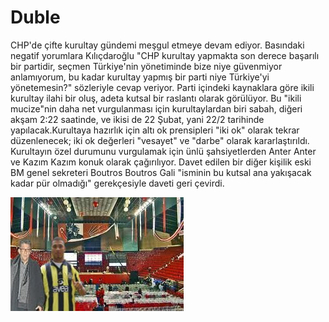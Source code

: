 # Duble

CHP'de çifte kurultay gündemi meşgul etmeye devam ediyor. Basındaki
negatif yorumlara Kılıçdaroğlu "CHP kurultay yapmakta son derece
başarılı bir partidir, seçmen Türkiye'nin yönetiminde bize niye
güvenmiyor anlamıyorum, bu kadar kurultay yapmış bir parti niye
Türkiye'yi yönetemesin?" sözleriyle cevap veriyor. Parti içindeki
kaynaklara göre ikili kurultay ilahi bir oluş, adeta kutsal bir
raslantı olarak görülüyor. Bu "ikili mucize"nin daha net vurgulanması
için kurultaylardan biri sabah, diğeri akşam 2:22 saatinde, ve ikisi
de 22 Şubat, yani 22/2 tarihinde yapılacak.Kurultaya hazırlık için
altı ok prensipleri "iki ok" olarak tekrar düzenlenecek; iki ok
değerleri "vesayet" ve "darbe" olarak kararlaştırıldı. Kurultayın özel
durumunu vurgulamak için ünlü şahsiyetlerden Anter Anter ve Kazım
Kazım konuk olarak çağırılıyor. Davet edilen bir diğer kişilik eski BM
genel sekreteri Boutros Boutros Gali "isminin bu kutsal ana yakışacak
kadar pür olmadığı" gerekçesiyle daveti geri çevirdi.



![](duble2.jpeg)
